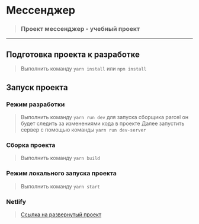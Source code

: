 # Мессенджер

> ### Проект мессенджер - учебный проект

---

## Подготовка проекта к разработке

> Выполнить команду `yarn install` или `npm install`

## Запуск проекта

### Режим разработки

> Выполнить команду `yarn run dev` для запуска сборщика parcel он будет следить за изменениями кода в проекте
> Далее запустить сервер с помощью команды `yarn run dev-server`

### Сборка проекта

> Выполнить команду `yarn build`

### Режим локального запуска проекта

> Выполнить команду `yarn start`

### Netlify

> [Ссылка на развернутый проект](https://harmonious-daifuku-194f67.netlify.app/login)
